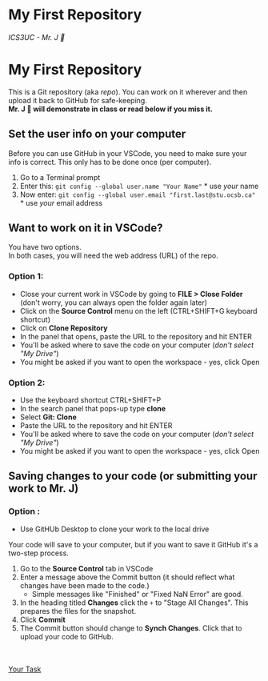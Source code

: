 # My First Repository
###### ICS3UC - Mr. J 🐠

# My First Repository

This is a Git repository (aka _repo_). You can work on it wherever and then upload it back to GitHub for safe-keeping.<br>**Mr. J 🐠 will demonstrate in class or read below if you miss it.**

## Set the user info on your computer

Before you can use GitHub in your VSCode, you need to make sure your info is correct. This only has to be done once (per computer).
1. Go to a Terminal prompt
2. Enter this: `git config --global user.name "Your Name"`   * use _your_ name
3. Now enter: `git config --global user.email "first.last@stu.ocsb.ca"`  * use _your_ email address

## Want to work on it in VSCode?

You have two options.<br>
In both cases, you will need the web address (URL) of the repo.

### Option 1:
- Close your current work in VSCode by going to **FILE > Close Folder** (don't worry, you can always open the folder again later)
- Click on the **Source Control** menu on the left (CTRL+SHIFT+G keyboard shortcut)
- Click on **Clone Repository**
- In the panel that opens, paste the URL to the repository and hit ENTER
- You'll be asked where to save the code on your computer (_don't select "My Drive"_)
- You might be asked if you want to open the workspace - yes, click Open

### Option 2:
- Use the keyboard shortcut CTRL+SHIFT+P
- In the search panel that pops-up type **clone**
- Select **Git: Clone**
- Paste the URL to the repository and hit ENTER
- You'll be asked where to save the code on your computer (_don't select "My Drive"_)
- You might be asked if you want to open the workspace - yes, click Open

## Saving changes to your code (or submitting your work to Mr. J)
### Option :
- Use GitHUb Desktop to clone your work to the local drive
  
Your code will save to your computer, but if you want to save it GitHub it's a two-step process.

1. Go to the **Source Control** tab in VSCode
2. Enter a message above the Commit button (it should reflect what changes have been made to the code.)
   - Simple messages like "Finished" or "Fixed NaN Error" are good.
3. In the heading titled **Changes** click the `+` to "Stage All Changes". This prepares the files for the snapshot.
4. Click **Commit**
5. The Commit button should change to **Synch Changes**. Click that to upload your code to GitHub.

<br><br>
[Your Task](YOUR_TASK.md)
